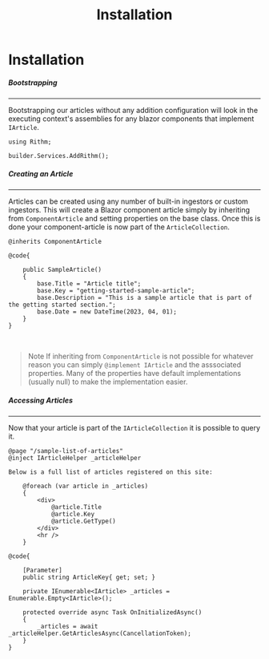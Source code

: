 ﻿---
{
    "title": "Installation",
    "key":  "getting-started-installation",
    "categories":["getting-started"]
}
---

# Installation

<section>

##### Bootstrapping
* * *

Bootstrapping our articles without any addition configuration will look in the executing context's assemblies for any blazor components that implement `IArticle`.


    using Rithm;

    builder.Services.AddRithm();


</section>



<section>

##### Creating an Article
* * *

Articles can be created using any number of built-in ingestors or custom ingestors.  This will create a Blazor component article simply by inheriting from `ComponentArticle` and setting properties on the base class.  Once this is done your component-article is now part of the `ArticleCollection`.

    @inherits ComponentArticle

    @code{

        public SampleArticle()
        {
            base.Title = "Article title";
            base.Key = "getting-started-sample-article";
            base.Description = "This is a sample article that is part of the getting started section.";
            base.Date = new DateTime(2023, 04, 01);
        }
    }

<br />

>Note
    If inheriting from `ComponentArticle` is not possible for whatever reason you can simply `@implement IArticle` and the asssociated properties.  Many of the properties have default implementations (usually null) to make the implementation easier.

</section>

<section>

##### Accessing Articles
* * *

Now that your article is part of the `IArticleCollection` it is possible to query it.

    @page "/sample-list-of-articles"
    @inject IArticleHelper _articleHelper

    Below is a full list of articles registered on this site:
    
        @foreach (var article in _articles)
        {
            <div>
                @article.Title
                @article.Key
                @article.GetType()
            </div>
            <hr />
        }

    @code{

        [Parameter]
        public string ArticleKey{ get; set; }

        private IEnumerable<IArticle> _articles = Enumerable.Empty<IArticle>();

        protected override async Task OnInitializedAsync()
        {
            _articles = await _articleHelper.GetArticlesAsync(CancellationToken);
        }
    }

</section>